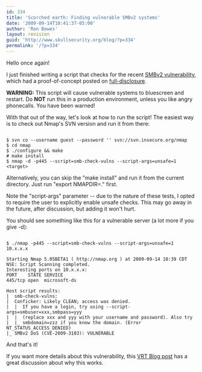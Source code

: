```yaml
---
id: 334
title: 'Scorched earth: Finding vulnerable SMBv2 systems'
date: '2009-09-14T10:41:37-05:00'
author: 'Ron Bowes'
layout: revision
guid: 'http://www.skullsecurity.org/blog/?p=334'
permalink: '/?p=334'
---
```


Hello once again!

I just finished writing a script that checks for the recent [SMBv2 vulnerability](http://www.microsoft.com/technet/security/advisory/975497.mspx), which had a proof-of-concept posted on [full-disclosure](http://seclists.org/fulldisclosure/2009/Sep/0039.html).

**WARNING:** This script will cause vulnerable systems to bluescreen and restart. Do **NOT** run this in a production environment, unless you like angry phonecalls. You have been warned!

With that out of the way, let's look at how to run the script! The easiest way is to check out Nmap's SVN version and run it from there:

```

$ svn co --username guest --password '' svn://svn.insecure.org/nmap
$ cd nmap
$ ./configure && make
# make install
$ nmap -d -p445 --script=smb-check-vulns --script-args=unsafe=1 <target>
```

Alternatively, you can skip the "make install" and run it from the current directory. Just run "export NMAPDIR=." first.

Note the "script-args" parameter -- due to the nature of these tests, I opted to require the user to explicitly enable unsafe checks. This may go away in the future, after discussion, but adding it won't hurt.

You should see something like this for a vulnerable server (a lot more if you give -d):

```

$ ./nmap -p445 --script=smb-check-vulns --script-args=unsafe=1 10.x.x.x

Starting Nmap 5.05BETA1 ( http://nmap.org ) at 2009-09-14 10:39 CDT
NSE: Script Scanning completed.
Interesting ports on 10.x.x.x:
PORT    STATE SERVICE
445/tcp open  microsoft-ds

Host script results:
|  smb-check-vulns:
|  Conficker: Likely CLEAN; access was denied.
|  |  If you have a login, try using --script-args=smbuser=xxx,smbpass=yyy
|  |  (replace xxx and yyy with your username and password). Also try
|  |_ smbdomain=zzz if you know the domain. (Error NT_STATUS_ACCESS_DENIED)
|_ SMBv2 DoS (CVE-2009-3103): VULNERABLE
```

And that's it!

If you want more details about this vulnerability, this [VRT Blog post](http://vrt-sourcefire.blogspot.com/2009/09/smbv2-quotes-dos-quotes.html) has a great discussion about why this works.